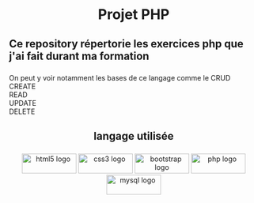 <h1 align="center">Projet PHP</h1>

###

<h2 align="left">Ce repository répertorie les exercices php que j'ai fait durant ma formation</h2>

###

<p align="left">On peut y voir notamment les bases de ce langage comme le CRUD<br>CREATE<br> READ<br> UPDATE<br> DELETE</p>

###

<h2 align="center">langage utilisée</h2>

###

<div align="center">
  <img src="https://cdn.jsdelivr.net/gh/devicons/devicon/icons/html5/html5-original.svg" height="40" width="110" alt="html5 logo"  />
  <img src="https://cdn.jsdelivr.net/gh/devicons/devicon/icons/css3/css3-original.svg" height="40" width="110" alt="css3 logo"  />
  <img src="https://cdn.jsdelivr.net/gh/devicons/devicon/icons/bootstrap/bootstrap-original.svg" height="40" width="110" alt="bootstrap logo"  />
  <img src="https://cdn.jsdelivr.net/gh/devicons/devicon/icons/php/php-original.svg" height="40" width="110" alt="php logo"  />
  <img src="https://cdn.jsdelivr.net/gh/devicons/devicon/icons/mysql/mysql-original-wordmark.svg" height="40" width="110" alt="mysql logo"  />
</div>

###
